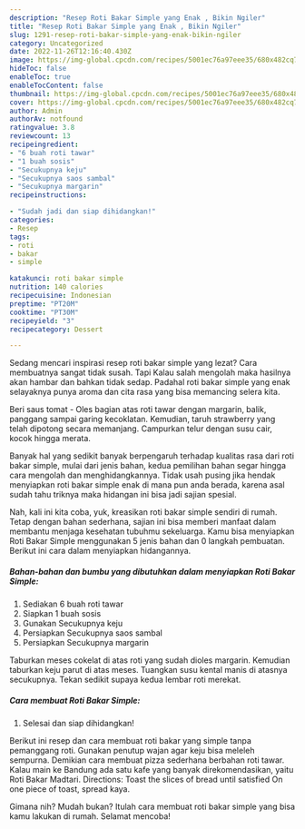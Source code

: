 ```yaml
---
description: "Resep Roti Bakar Simple yang Enak , Bikin Ngiler"
title: "Resep Roti Bakar Simple yang Enak , Bikin Ngiler"
slug: 1291-resep-roti-bakar-simple-yang-enak-bikin-ngiler
category: Uncategorized
date: 2022-11-26T12:16:40.430Z
image: https://img-global.cpcdn.com/recipes/5001ec76a97eee35/680x482cq70/roti-bakar-simple-foto-resep-utama.jpg
hideToc: false
enableToc: true
enableTocContent: false
thumbnail: https://img-global.cpcdn.com/recipes/5001ec76a97eee35/680x482cq70/roti-bakar-simple-foto-resep-utama.jpg
cover: https://img-global.cpcdn.com/recipes/5001ec76a97eee35/680x482cq70/roti-bakar-simple-foto-resep-utama.jpg
author: Admin
authorAv: notfound
ratingvalue: 3.8
reviewcount: 13
recipeingredient:
- "6 buah roti tawar"
- "1 buah sosis"
- "Secukupnya keju"
- "Secukupnya saos sambal"
- "Secukupnya margarin"
recipeinstructions:

- "Sudah jadi dan siap dihidangkan!"
categories:
- Resep
tags:
- roti
- bakar
- simple

katakunci: roti bakar simple 
nutrition: 140 calories
recipecuisine: Indonesian
preptime: "PT20M"
cooktime: "PT30M"
recipeyield: "3"
recipecategory: Dessert

---
```



Sedang mencari inspirasi resep roti bakar simple yang lezat? Cara membuatnya sangat tidak susah. Tapi Kalau salah mengolah maka hasilnya akan hambar dan bahkan tidak sedap. Padahal roti bakar simple yang enak selayaknya punya aroma dan cita rasa yang bisa memancing selera kita.


Beri saus tomat - Oles bagian atas roti tawar dengan margarin, balik, panggang sampai garing kecoklatan. Kemudian, taruh strawberry yang telah dipotong secara memanjang. Campurkan telur dengan susu cair, kocok hingga merata.

Banyak hal yang sedikit banyak berpengaruh terhadap kualitas rasa dari roti bakar simple, mulai dari jenis bahan, kedua pemilihan bahan segar hingga cara mengolah dan menghidangkannya. Tidak usah pusing jika hendak menyiapkan roti bakar simple enak di mana pun anda berada, karena asal sudah tahu triknya maka hidangan ini bisa jadi sajian spesial.


Nah, kali ini kita coba, yuk, kreasikan roti bakar simple sendiri di rumah. Tetap dengan bahan sederhana, sajian ini bisa memberi manfaat dalam membantu menjaga kesehatan tubuhmu sekeluarga. Kamu bisa menyiapkan Roti Bakar Simple menggunakan 5 jenis bahan dan 0 langkah pembuatan. Berikut ini cara dalam menyiapkan hidangannya.

<!--inarticleads1-->

##### Bahan-bahan dan bumbu yang dibutuhkan dalam menyiapkan Roti Bakar Simple:

1. Sediakan 6 buah roti tawar
1. Siapkan 1 buah sosis
1. Gunakan Secukupnya keju
1. Persiapkan Secukupnya saos sambal
1. Persiapkan Secukupnya margarin


Taburkan meses cokelat di atas roti yang sudah dioles margarin. Kemudian taburkan keju parut di atas meses. Tuangkan susu kental manis di atasnya secukupnya. Tekan sedikit supaya kedua lembar roti merekat. 

<!--inarticleads2-->

##### Cara membuat Roti Bakar Simple:


1. Selesai dan siap dihidangkan!

Berikut ini resep dan cara membuat roti bakar yang simple tanpa pemanggang roti. Gunakan penutup wajan agar keju bisa meleleh sempurna. Demikian cara membuat pizza sederhana berbahan roti tawar. Kalau main ke Bandung ada satu kafe yang banyak direkomendasikan, yaitu Roti Bakar Madtari. Directions: Toast the slices of bread until satisfied On one piece of toast, spread kaya. 

Gimana nih? Mudah bukan? Itulah cara membuat roti bakar simple yang bisa kamu lakukan di rumah. Selamat mencoba!
